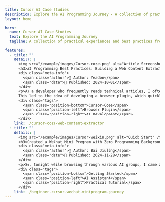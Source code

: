 ```yaml
---
title: Cursor AI Case Studies
description: Explore the AI Programming Journey - A collection of practical experiences and best practices from developers across different fields using Cursor AI
layout: home

hero:
  name: Cursor AI Case Studies
  text: Explore the AI Programming Journey
  tagline: A collection of practical experiences and best practices from developers across different fields using Cursor AI

features:
  - title: ""
    details: |
      <img src="/example/images/Cursor-coze.png" alt="Article Screenshot" />
      <h3>AI Programming Best Practices: Building a Web Content Extraction Plugin with Cursor + Coze Workflow</h3>
      <div class="meta-info">
        <span class="author">👤 Author: Yeadon</span>
        <span class="date">📅 Published: 2024-10-01</span>
      </div>
      <p>As a developer who frequently reads technical articles, I often wanted to find a convenient tool to extract and save article highlights.
      This led to the idea of developing a browser plugin, which quickly became a reality with the help of AI.</p>
      <div class="tags">
        <span class="position-bottom">Cursor+Coze</span>
        <span class="position-left">Browser Plugin</span>
        <span class="position-right">AI Development</span>
      </div>
    link: ./cursor-coze-web-content-extractor
  - title: ""
    details: |
      <img src="/example/images/Cursor-weixin.png" alt="Quick Start" />
      <h3>Created a WeChat Mini Program with Zero Programming Background Using Cursor</h3>
      <div class="meta-info">
        <span class="author">👤 Author: Bai Jiuling</span>
        <span class="date">📅 Published: 2024-11-28</span>
      </div>
      <p>So, tonight while browsing through various AI groups, I came across a Crossroads Blog article about a product called Love Keyboard. Seeing this was a bit heartbreaking, not for any other reason but because this was exactly the input method I wanted to make a month ago! Unfortunately, after working with Cursor for over a month without success, this company managed to create it. /(ㄒoㄒ)/~~ </p>
      <div class="tags">
        <span class="position-bottom">Getting Started</span>
        <span class="position-left">AI Assistant</span>
        <span class="position-right">Practical Tutorial</span>
      </div>
    link: ./beginner-cursor-wechat-miniprogram-journey
---
```

